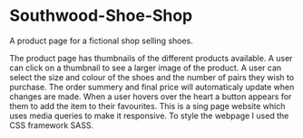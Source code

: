 # Southwood-Shoe-Shop
A product page for a fictional shop selling shoes. 

The product page has thumbnails of the different products available. A user can click on a thumbnail to see a larger image of the product. 
A user can select the size and colour of the shoes and the number of pairs they wish to purchase. The order summery and final price will automaticaly update when changes are made.
When a user hovers over the heart a button appears for them to add the item to their favourites.
This is a sing page website which uses media queries to make it responsive. 
To style the webpage I used the CSS framework SASS. 
